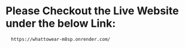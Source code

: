 # Please Checkout the Live Website under the below Link:
      https://whattowear-m8sp.onrender.com/
